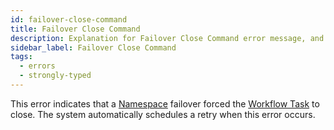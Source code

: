 ```yaml
---
id: failover-close-command
title: Failover Close Command
description: Explanation for Failover Close Command error message, and how to fix it.
sidebar_label: Failover Close Command
tags:
  - errors
  - strongly-typed
---
```


This error indicates that a [Namespace](/namespaces) failover forced the [Workflow Task](/concepts/what-is-a-workflow-task) to close.
The system automatically schedules a retry when this error occurs.

<!--TODO: troubleshooting -->
